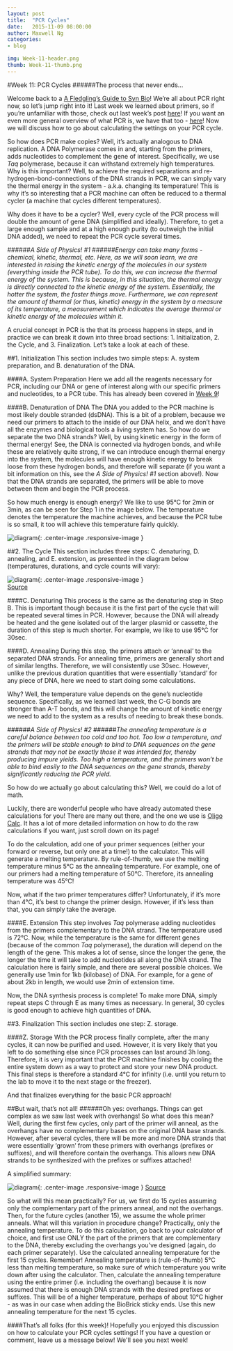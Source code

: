 ```yaml
---
layout: post
title:  "PCR Cycles"
date:   2015-11-09 08:00:00
author: Maxwell Ng
categories: 
- blog

img: Week-11-header.png
thumb: Week-11-thumb.png
---
```



#Week 11: PCR Cycles
######The process that never ends...

Welcome back to a [A Fledgling’s Guide to Syn Bio](http://mcmastergem.com/blog/)! We’re all about PCR right now, so let’s jump right into it! Last week we learned about primers, so if you’re unfamiliar with those, check out last week’s post [here](http://mcmastergem.com/blog/2015/11/02/a-primer-for-primer-design/)! If you want an even more general overview of what PCR is, we have that too - [here](http://mcmastergem.com/blog/2015/10/19/phase-one-complete/)! Now we will discuss how to go about calculating the settings on your PCR cycle.

So how does PCR make copies? Well, it’s actually analogous to DNA replication. A DNA Polymerase comes in and, starting from the primers, adds nucleotides to complement the gene of interest. Specifically, we use *Taq* polymerase, because it can withstand extremely high temperatures. Why is this important? Well, to achieve the required separations and re-hydrogen-bond-connections of the DNA strands in PCR, we can simply vary the thermal energy in the system - a.k.a. changing its temperature! This is why it’s so interesting that a PCR machine can often be reduced to a thermal cycler (a machine that cycles different temperatures).

Why does it have to be a cycler? Well, every cycle of the PCR process will double the amount of gene DNA (simplified and ideally). Therefore, to get a large enough sample and at a high enough purity (to outweigh the initial DNA added), we need to repeat the PCR cycle several times.

######*A Side of Physics! #1*
######*Energy can take many forms - chemical, kinetic, thermal, etc. Here, as we will soon learn, we are interested in raising the kinetic energy of the molecules in our system (everything inside the PCR tube). To do this, we can increase the thermal energy of the system. This is because, in this situation, the thermal energy is directly connected to the kinetic energy of the system. Essentially, the hotter the system, the faster things move. Furthermore, we can represent the amount of thermal (or thus, kinetic) energy in the system by a measure of its temperature, a measurement which indicates the average thermal or kinetic energy of the molecules within it.*

A crucial concept in PCR is the that its process happens in steps, and in practice we can break it down into three broad sections: 1. Initialization, 2. the Cycle, and 3. Finalization. Let’s take a look at each of these.

##1. Initialization
This section includes two simple steps: A. system preparation, and B. denaturation of the DNA.

####A. System Preparation
Here we add all the reagents necessary for PCR, including our DNA or gene of interest along with our specific primers and nucleotides, to a PCR tube. This has already been covered in [Week 9](http://mcmastergem.com/blog/2015/10/19/phase-one-complete/)!

####B. Denaturation of DNA
The DNA you added to the PCR machine is most likely double stranded (dsDNA). This is a bit of a problem, because we need our primers to attach to the inside of our DNA helix, and we don’t have all the enzymes and biological tools a living system has. So how do we separate the two DNA strands? Well, by using kinetic energy in the form of thermal energy! See, the DNA is connected via hydrogen bonds, and while these are relatively quite strong, if we can introduce enough thermal energy into the system, the molecules will have enough kinetic energy to break loose from these hydrogen bonds, and therefore will separate (if you want a bit information on this, see the *A Side of Physics! #1* section above!). Now that the DNA strands are separated, the primers will be able to move between them and begin the PCR process.

So how much energy is enough energy? We like to use 95°C for 2min or 3min, as can be seen for Step 1 in the image below. The temperature denotes the temperature the machine achieves, and because the PCR tube is so small, it too will achieve this temperature fairly quickly.

![diagram](https://mnggraphics.files.wordpress.com/2015/11/screen-shot-2015-11-09-at-11-14-37-pm.png){: .center-image .responsive-image }


##2. The Cycle
This section includes three steps: C. denaturing, D. annealing, and E. extension, as presented in the diagram below (temperatures, durations, and cycle counts will vary):

![diagram](http://missinglink.ucsf.edu/lm/molecularmethods/images/clip_image002_0000.jpg){: .center-image .responsive-image }	
[Source](http://missinglink.ucsf.edu/lm/molecularmethods/images/clip_image002_0000.jpg)



####C. Denaturing
This process is the same as the denaturing step in Step B. This is important though because it is the first part of the cycle that will be repeated several times in PCR. However, because the DNA will already be heated and the gene isolated out of the larger plasmid or cassette, the duration of this step is much shorter. For example, we like to use 95°C for 30sec.

####D. Annealing
During this step, the primers attach or ‘anneal’ to the separated DNA strands. For annealing time, primers are generally short and of similar lengths. Therefore, we will consistently use 30sec. However, unlike the previous duration quantities that were essentially ‘standard’ for any piece of DNA, here we need to start doing some calculations.

Why? Well, the temperature value depends on the gene’s nucleotide sequence. Specifically, as we learned last week, the C-G bonds are stronger than A-T bonds, and this will change the amount of kinetic energy we need to add to the system as a results of needing to break these bonds.

######*A Side of Physics! #2*
######*The annealing temperature is a careful balance between too cold and too hot. Too low a temperature, and the primers will be stable enough to bind to DNA sequences on the gene strands that may not be exactly those it was intended for, thereby producing impure yields. Too high a temperature, and the primers won’t be able to bind easily to the DNA sequences on the gene strands, thereby significantly reducing the PCR yield.*

So how do we actually go about calculating this? Well, we could do a lot of math.

Luckily, there are wonderful people who have already automated these calculations for you! There are many out there, and the one we use is [Oligo Calc](http://www.basic.northwestern.edu/biotools/oligocalc.html). It has a lot of more detailed information on how to do the raw calculations if you want, just scroll down on its page!

To do the calculation, add one of your primer sequences (either your forward or reverse, but only one at a time!) to the calculator. This will generate a melting temperature. By rule-of-thumb, we use the melting temperature minus 5°C as the annealing temperature. For example, one of our primers had a melting temperature of 50°C. Therefore, its annealing temperature was 45°C!

Now, what if the two primer temperatures differ? Unfortunately, if it’s more than 4°C, it’s best to change the primer design. However, if it’s less than that, you can simply take the average.

####E. Extension
This step involves *Taq* polymerase adding nucleotides from the primers complementary to the DNA strand. The temperature used is 72°C. Now, while the temperature is the same for different genes (because of the common *Taq* polymerase), the duration will depend on the length of the gene. This makes a lot of sense, since the longer the gene, the longer the time it will take to add nucleotides all along the DNA strand. The calculation here is fairly simple, and there are several possible choices. We generally use 1min for 1kb (kilobase) of DNA. For example, for a gene of about 2kb in length, we would use 2min of extension time.

Now, the DNA synthesis process is complete! To make more DNA, simply repeat steps C through E as many times as necessary. In general, 30 cycles is good enough to achieve high quantities of DNA.

##3. Finalization
This section includes one step: Z. storage.

####Z. Storage
With the PCR process finally complete, after the many cycles, it can now be purified and used. However, it is very likely that you left to do something else since PCR processes can last around 3h long. Therefore, it is very important that the PCR machine finishes by cooling the entire system down as a way to protect and store your new DNA product. This final steps is therefore a standard 4°C for infinity (i.e. until you return to the lab to move it to the next stage or the freezer).

And that finalizes everything for the basic PCR approach!

##But wait, that’s not all!
######Oh yes: overhangs.
Things can get complex as we saw last week with overhangs! So what does this mean? Well, during the first few cycles, only part of the primer will anneal, as the overhangs have no complementary bases on the original DNA base strands. However, after several cycles, there will be more and more DNA strands that were essentially ‘grown’ from these primers with overhangs (prefixes or suffixes), and will therefore contain the overhangs. This allows new DNA strands to be synthesized with the prefixes or suffixes attached!

A simplified summary:

![diagram](http://bitesizebio.s3.amazonaws.com/wp-content/uploads/2014/08/OverhangPCR_Fig1.jpg){: .center-image .responsive-image }	
[Source](http://bitesizebio.s3.amazonaws.com/wp-content/uploads/2014/08/OverhangPCR_Fig1.jpg)


So what will this mean practically? For us, we first do 15 cycles assuming only the complementary part of the primers anneal, and not the overhangs. Then, for the future cycles (another 15), we assume the whole primer anneals. What will this variation in procedure change? Practically, only the annealing temperature. To do this calculation, go back to your calculator of choice, and first use ONLY the part of the primers that are complementary to the DNA, thereby excluding the overhangs you’ve designed (again, do each primer separately). Use the calculated annealing temperature for the first 15 cycles. Remember! Annealing temperature is (rule-of-thumb) 5°C less than melting temperature, so make sure of which temperature you write down after using the calculator. Then, calculate the annealing temperature using the entire primer (i.e. including the overhang) because it is now assumed that there is enough DNA strands with the desired prefixes or suffixes. This will be of a higher temperature, perhaps of about 10°C higher - as was in our case when adding the BioBrick sticky ends.  Use this new annealing temperature for the next 15 cycles.

####That’s all folks (for this week)!
Hopefully you enjoyed this discussion on how to calculate your PCR cycles settings! If you have a question or comment, leave us a message below! We'll see you next week!
